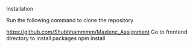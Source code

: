 Installation

Run the following command to clone the repository

https://github.com/Shubhhammmm/Maxlenc_Assignment
Go to frontend directory to install packages
npm install
